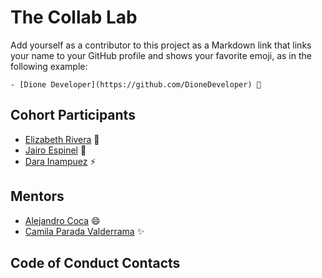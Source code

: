 # The Collab Lab

Add yourself as a contributor to this project as a Markdown link that links your name to your GitHub profile and shows your favorite emoji, as in the following example:

    - [Dione Developer](https://github.com/DioneDeveloper) 💅

## Cohort Participants

- [Elizabeth Rivera](https://github.com/elizabethriver) 🍫
- [Jairo Espinel](https://github.com/JGitHub25) 🚀
- [Dara Inampuez](https://github.com/Dara97) ⚡

## Mentors

- [Alejandro Coca](https://github.com/alxmcr) 😄
- [Camila Parada Valderrama](https://github.com/candrepa1) ✨

## Code of Conduct Contacts
